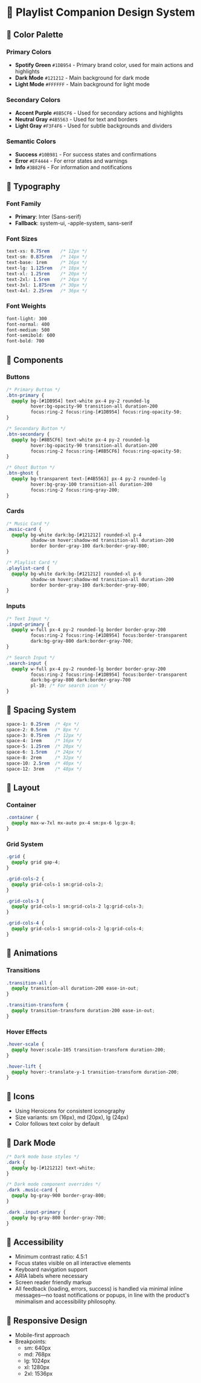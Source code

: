 # 🎵 Playlist Companion Design System

## 🎨 Color Palette

### Primary Colors
- **Spotify Green** `#1DB954` - Primary brand color, used for main actions and highlights
- **Dark Mode** `#121212` - Main background for dark mode
- **Light Mode** `#FFFFFF` - Main background for light mode

### Secondary Colors
- **Accent Purple** `#8B5CF6` - Used for secondary actions and highlights
- **Neutral Gray** `#4B5563` - Used for text and borders
- **Light Gray** `#F3F4F6` - Used for subtle backgrounds and dividers

### Semantic Colors
- **Success** `#10B981` - For success states and confirmations
- **Error** `#EF4444` - For error states and warnings
- **Info** `#3B82F6` - For information and notifications

## 📝 Typography

### Font Family
- **Primary**: Inter (Sans-serif)
- **Fallback**: system-ui, -apple-system, sans-serif

### Font Sizes
```css
text-xs: 0.75rem    /* 12px */
text-sm: 0.875rem   /* 14px */
text-base: 1rem     /* 16px */
text-lg: 1.125rem   /* 18px */
text-xl: 1.25rem    /* 20px */
text-2xl: 1.5rem    /* 24px */
text-3xl: 1.875rem  /* 30px */
text-4xl: 2.25rem   /* 36px */
```

### Font Weights
```css
font-light: 300
font-normal: 400
font-medium: 500
font-semibold: 600
font-bold: 700
```

## 🎯 Components

### Buttons
```css
/* Primary Button */
.btn-primary {
  @apply bg-[#1DB954] text-white px-4 py-2 rounded-lg 
         hover:bg-opacity-90 transition-all duration-200
         focus:ring-2 focus:ring-[#1DB954] focus:ring-opacity-50;
}

/* Secondary Button */
.btn-secondary {
  @apply bg-[#8B5CF6] text-white px-4 py-2 rounded-lg
         hover:bg-opacity-90 transition-all duration-200
         focus:ring-2 focus:ring-[#8B5CF6] focus:ring-opacity-50;
}

/* Ghost Button */
.btn-ghost {
  @apply bg-transparent text-[#4B5563] px-4 py-2 rounded-lg
         hover:bg-gray-100 transition-all duration-200
         focus:ring-2 focus:ring-gray-200;
}
```

### Cards
```css
/* Music Card */
.music-card {
  @apply bg-white dark:bg-[#121212] rounded-xl p-4
         shadow-sm hover:shadow-md transition-all duration-200
         border border-gray-100 dark:border-gray-800;
}

/* Playlist Card */
.playlist-card {
  @apply bg-white dark:bg-[#121212] rounded-xl p-6
         shadow-sm hover:shadow-md transition-all duration-200
         border border-gray-100 dark:border-gray-800;
}
```

### Inputs
```css
/* Text Input */
.input-primary {
  @apply w-full px-4 py-2 rounded-lg border border-gray-200
         focus:ring-2 focus:ring-[#1DB954] focus:border-transparent
         dark:bg-gray-800 dark:border-gray-700;
}

/* Search Input */
.search-input {
  @apply w-full px-4 py-2 rounded-lg border border-gray-200
         focus:ring-2 focus:ring-[#1DB954] focus:border-transparent
         dark:bg-gray-800 dark:border-gray-700
         pl-10; /* For search icon */
}
```

## 🎨 Spacing System
```css
space-1: 0.25rem  /* 4px */
space-2: 0.5rem   /* 8px */
space-3: 0.75rem  /* 12px */
space-4: 1rem     /* 16px */
space-5: 1.25rem  /* 20px */
space-6: 1.5rem   /* 24px */
space-8: 2rem     /* 32px */
space-10: 2.5rem  /* 40px */
space-12: 3rem    /* 48px */
```

## 🎯 Layout

### Container
```css
.container {
  @apply max-w-7xl mx-auto px-4 sm:px-6 lg:px-8;
}
```

### Grid System
```css
.grid {
  @apply grid gap-4;
}

.grid-cols-2 {
  @apply grid-cols-1 sm:grid-cols-2;
}

.grid-cols-3 {
  @apply grid-cols-1 sm:grid-cols-2 lg:grid-cols-3;
}

.grid-cols-4 {
  @apply grid-cols-1 sm:grid-cols-2 lg:grid-cols-4;
}
```

## 🎨 Animations

### Transitions
```css
.transition-all {
  @apply transition-all duration-200 ease-in-out;
}

.transition-transform {
  @apply transition-transform duration-200 ease-in-out;
}
```

### Hover Effects
```css
.hover-scale {
  @apply hover:scale-105 transition-transform duration-200;
}

.hover-lift {
  @apply hover:-translate-y-1 transition-transform duration-200;
}
```

## 🎯 Icons
- Using Heroicons for consistent iconography
- Size variants: sm (16px), md (20px), lg (24px)
- Color follows text color by default

## 🎨 Dark Mode
```css
/* Dark mode base styles */
.dark {
  @apply bg-[#121212] text-white;
}

/* Dark mode component overrides */
.dark .music-card {
  @apply bg-gray-900 border-gray-800;
}

.dark .input-primary {
  @apply bg-gray-800 border-gray-700;
}
```

## 🎯 Accessibility
- Minimum contrast ratio: 4.5:1
- Focus states visible on all interactive elements
- Keyboard navigation support
- ARIA labels where necessary
- Screen reader friendly markup
- All feedback (loading, errors, success) is handled via minimal inline messages—no toast notifications or popups, in line with the product's minimalism and accessibility philosophy.

## 🎨 Responsive Design
- Mobile-first approach
- Breakpoints:
  - sm: 640px
  - md: 768px
  - lg: 1024px
  - xl: 1280px
  - 2xl: 1536px 